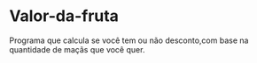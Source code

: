 # Valor-da-fruta
 Programa que calcula se você tem ou não desconto,com base na quantidade de maçãs que você quer. 
